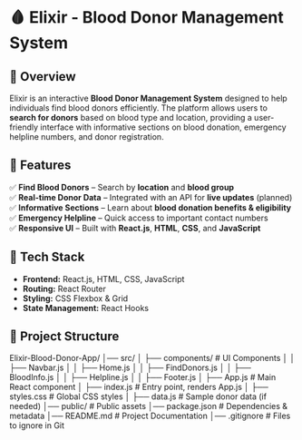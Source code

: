 # 🩸 Elixir - Blood Donor Management System   

## 🌟 Overview  
Elixir is an interactive **Blood Donor Management System** designed to help individuals find blood donors efficiently. The platform allows users to **search for donors** based on blood type and location, providing a user-friendly interface with informative sections on blood donation, emergency helpline numbers, and donor registration.

## 🚀 Features  
✅ **Find Blood Donors** – Search by **location** and **blood group**  
✅ **Real-time Donor Data** – Integrated with an API for **live updates** (planned)  
✅ **Informative Sections** – Learn about **blood donation benefits & eligibility**  
✅ **Emergency Helpline** – Quick access to important contact numbers  
✅ **Responsive UI** – Built with **React.js**, **HTML**, **CSS**, and **JavaScript**  

## 🎯 Tech Stack  
- **Frontend:** React.js, HTML, CSS, JavaScript  
- **Routing:** React Router  
- **Styling:** CSS Flexbox & Grid  
- **State Management:** React Hooks  

## 📂 Project Structure  
Elixir-Blood-Donor-App/ │── src/
│ ├── components/ # UI Components │ │ ├── Navbar.js
│ │ ├── Home.js
│ │ ├── FindDonors.js │ │ ├── BloodInfo.js
│ │ ├── Helpline.js
│ │ ├── Footer.js
│ ├── App.js # Main React component
│ ├── index.js # Entry point, renders App.js 
│ ├── styles.css # Global CSS styles 
│ ├── data.js # Sample donor data (if needed) 
│── public/ # Public assets 
│── package.json # Dependencies & metadata 
│── README.md # Project Documentation 
│── .gitignore # Files to ignore in Git
